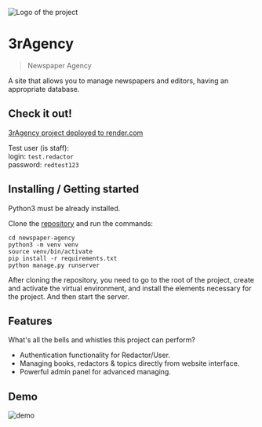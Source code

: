![Logo of the project](https://i.ibb.co/4FxS3nG/github.png)

# 3rAgency
> Newspaper Agency

A site that allows you to manage newspapers and editors, having an appropriate database.

## Check it out!

[3rAgency project deployed to render.com](https://threeragency.onrender.com)

Test user (is staff):  
login: `test.redactor`  
password: `redtest123`

## Installing / Getting started

Python3 must be already installed.

Clone the [repository](https://github.com/ketstap162/newspaper-agency) and run the commands:

```shell
cd newspaper-agency
python3 -m venv venv
source venv/bin/activate
pip install -r requirements.txt
python manage.py runserver
```

After cloning the repository, you need to go to the root of the project, create and activate the virtual environment, and install the elements necessary for the project. And then start the server.

## Features

What's all the bells and whistles this project can perform?
* Authentication functionality for Redactor/User.
* Managing books, redactors & topics directly from website interface.
* Powerful admin panel for advanced managing.

## Demo
![demo](https://i.ibb.co/3Nh2fmK/demo-home-page.png)
